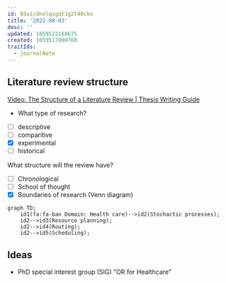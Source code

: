 ```yaml
---
id: 03uirdnolqsgqt1g2t40ckn
title: '2022-08-03'
desc: ''
updated: 1659522168675
created: 1659517000760
traitIds:
  - journalNote
---
```


## Literature review structure
[Video: The Structure of a Literature Review | Thesis Writing Guide](https://youtu.be/So48qIHDLVY)

- What type of research?
  
- [ ] descriptive
- [ ] comparitive
- [x] experimental
- [ ] historical

What structure will the review have?

- [ ] Chronological
- [ ] School of thought
- [x] Boundaries of research (Venn diagram)

```mermaid
graph TD;
    id1(fa:fa-ban Domain: Health care)-->id2(Stochactic processes);
    id2-->id3(Resource planning);
    id2-->id4(Routing);
    id2-->id5(Scheduling);
```

## Ideas

- PhD special interest group (SIG) "OR for Healthcare"
